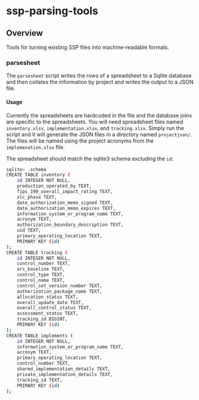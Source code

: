 # ssp-parsing-tools

## Overview

Tools for turning existing SSP files into machine-readable formats.

### parsesheet

The `parsesheet` script writes the rows of a spreadsheet to a Sqlite database
and then collates the information by project and writes the output to a JSON file.

#### Usage

Currently the spreadsheets are hardcoded in the file and the database joins are specific to the spreadsheets. You will need spreadsheet files named `inventory.xlsx`, `implementation.xlsx`, and `tracking.xlsx`. Simply run the script and it will generate the JSON files in a directory named `projectjson/`. The files will be named using the project acronyms from the `implemenation.xlsx` file.

The spreadsheet should match the sqlite3 schema excluding the `id`:

```bash
sqlite> .schema
CREATE TABLE inventory (
	id INTEGER NOT NULL,
	production_operated_by TEXT,
	fips_199_overall_impact_rating TEXT,
	xlc_phase TEXT,
	date_authorization_memo_signed TEXT,
	date_authorization_memo_expires TEXT,
	information_system_or_program_name TEXT,
	acronym TEXT,
	authorization_boundary_description TEXT,
	uid TEXT,
	primary_operating_location TEXT,
	PRIMARY KEY (id)
);
CREATE TABLE tracking (
	id INTEGER NOT NULL,
	control_number TEXT,
	ars_baseline TEXT,
	control_type TEXT,
	control_name TEXT,
	control_set_version_number TEXT,
	authorization_package_name TEXT,
	allocation_status TEXT,
	overall_update_date TEXT,
	overall_control_status TEXT,
	assessment_status TEXT,
	tracking_id BIGINT,
	PRIMARY KEY (id)
);
CREATE TABLE implements (
	id INTEGER NOT NULL,
	information_system_or_program_name TEXT,
	acronym TEXT,
	primary_operating_location TEXT,
	control_number TEXT,
	shared_implementation_details TEXT,
	private_implementation_details TEXT,
	tracking_id TEXT,
	PRIMARY KEY (id)
);
```
